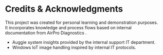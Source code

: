 # Credits & Acknowledgments

This project was created for personal learning and demonstration purposes.  
It incorporates knowledge and process flows based on internal documentation from AirPro Diagnostics .

- Auggie system insights provided by the internal support IT department.
- Windows IoT image handling inspired by internal IT protocols.

